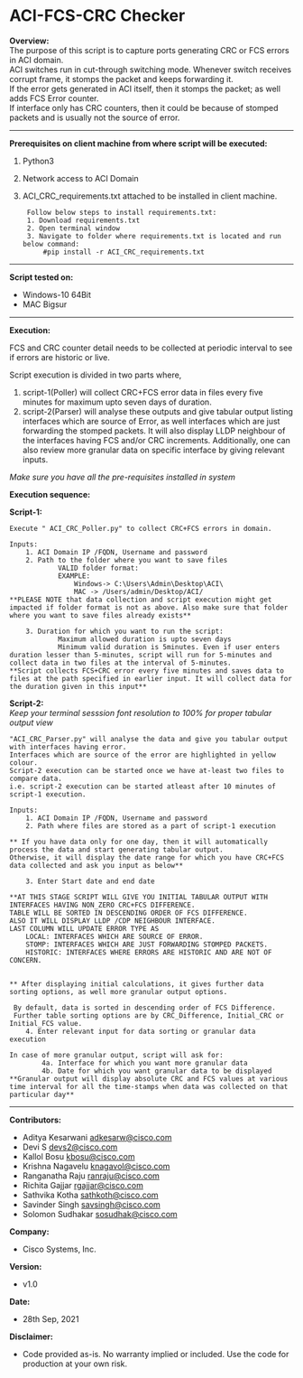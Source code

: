 # ACI-FCS-CRC Checker


**Overview:**  
The purpose of this script is to capture ports generating CRC or FCS errors in ACI domain.  
ACI switches run in cut-through switching mode. Whenever switch receives corrupt frame, it stomps the packet and keeps forwarding it.  
If the error gets generated in ACI itself, then it stomps the packet; as well adds FCS Error counter.  
If interface only has CRC counters, then it could be because of stomped packets and is usually not the source of error.  


---

**Prerequisites on client machine from where script will be executed:**  

1. Python3  
2. Network access to ACI Domain  
3. ACI_CRC_requirements.txt attached to be installed in client machine.  
  
        Follow below steps to install requirements.txt:  
        1. Download requirements.txt  
        2. Open terminal window  
        3. Navigate to folder where requirements.txt is located and run below command:  
            #pip install -r ACI_CRC_requirements.txt  


---

**Script tested on:**  

*  Windows-10 64Bit  
*  MAC Bigsur  

  

---

**Execution:**

FCS and CRC counter detail needs to be collected at periodic interval to see if errors are historic or live.  

Script execution is divided in two parts where,  
1.	script-1(Poller) will collect CRC+FCS error data in files every five minutes for maximum upto seven days of duration.  
2.	script-2(Parser) will analyse these outputs and give tabular output listing interfaces which are source of Error, as well interfaces which are just forwarding the stomped packets. It will also display LLDP neighbour of the interfaces having FCS and/or CRC increments.
    Additionally, one can also review more granular data on specific interface by giving relevant inputs.  

_Make sure you have all the pre-requisites installed in system_


**Execution sequence:**  

**Script-1:**  

    Execute " ACI_CRC_Poller.py" to collect CRC+FCS errors in domain.  
        
    Inputs:
        1. ACI Domain IP /FQDN, Username and password
        2. Path to the folder where you want to save files  
                VALID folder format:  
                EXAMPLE:  
                    Windows-> C:\Users\Admin\Desktop\ACI\   
                    MAC -> /Users/admin/Desktop/ACI/  
    **PLEASE NOTE that data collection and script execution might get impacted if folder format is not as above. Also make sure that folder where you want to save files already exists**  
            
        3. Duration for which you want to run the script:  
                Maximum allowed duration is upto seven days 
                Minimum valid duration is 5minutes. Even if user enters duration lesser than 5-minutes, script will run for 5-minutes and collect data in two files at the interval of 5-minutes.  
    **Script collects FCS+CRC error every five minutes and saves data to files at the path specified in earlier input. It will collect data for the duration given in this input**  
    
    	
**Script-2:**  
_Keep your terminal sesssion font resolution to 100% for proper tabular output view_

    "ACI_CRC_Parser.py" will analyse the data and give you tabular output with interfaces having error.  
    Interfaces which are source of the error are highlighted in yellow colour.  
    Script-2 execution can be started once we have at-least two files to compare data.
    i.e. script-2 execution can be started atleast after 10 minutes of script-1 execution.  
      
    Inputs:  
        1. ACI Domain IP /FQDN, Username and password
        2. Path where files are stored as a part of script-1 execution

    ** If you have data only for one day, then it will automatically process the data and start generating tabular output.  
    Otherwise, it will display the date range for which you have CRC+FCS data collected and ask you input as below**  
        
        3. Enter Start date and end date
          
    **AT THIS STAGE SCRIPT WILL GIVE YOU INITIAL TABULAR OUTPUT WITH INTERFACES HAVING NON_ZERO CRC+FCS DIFFERENCE.  
    TABLE WILL BE SORTED IN DESCENDING ORDER OF FCS DIFFERENCE.  
    ALSO IT WILL DISPLAY LLDP /CDP NEIGHBOUR INTERFACE.  
    LAST COLUMN WILL UPDATE ERROR TYPE AS  
        LOCAL: INTERFACES WHICH ARE SOURCE OF ERROR.  
        STOMP: INTERFACES WHICH ARE JUST FORWARDING STOMPED PACKETS.  
        HISTORIC: INTERFACES WHERE ERRORS ARE HISTORIC AND ARE NOT OF CONCERN.  
          
      
    ** After displaying initial calculations, it gives further data sorting options, as well more granular output options. 
      
     By default, data is sorted in descending order of FCS Difference.  
     Further table sorting options are by CRC_Difference, Initial_CRC or Initial_FCS value.  
        4. Enter relevant input for data sorting or granular data execution
            
    In case of more granular output, script will ask for:
            4a. Interface for which you want more granular data  
            4b. Date for which you want granular data to be displayed  
    **Granular output will display absolute CRC and FCS values at various time interval for all the time-stamps when data was collected on that particular day**

---
            

**Contributors:** 
- Aditya Kesarwani <adkesarw@cisco.com>
- Devi S <devs2@cisco.com>
- Kallol Bosu <kbosu@cisco.com>
- Krishna Nagavelu <knagavol@cisco.com>
- Ranganatha Raju <ranraju@cisco.com>
- Richita Gajjar <rgajjar@cisco.com>
- Sathvika Kotha <sathkoth@cisco.com>
- Savinder Singh <savsingh@cisco.com>
- Solomon Sudhakar <sosudhak@cisco.com>  
  
**Company:**  
- Cisco Systems, Inc.  

**Version:**  
- v1.0  

**Date:**  
- 28th Sep, 2021  

**Disclaimer:**  
- Code provided as-is.  No warranty implied or included.  Use the code for production at your own risk.

